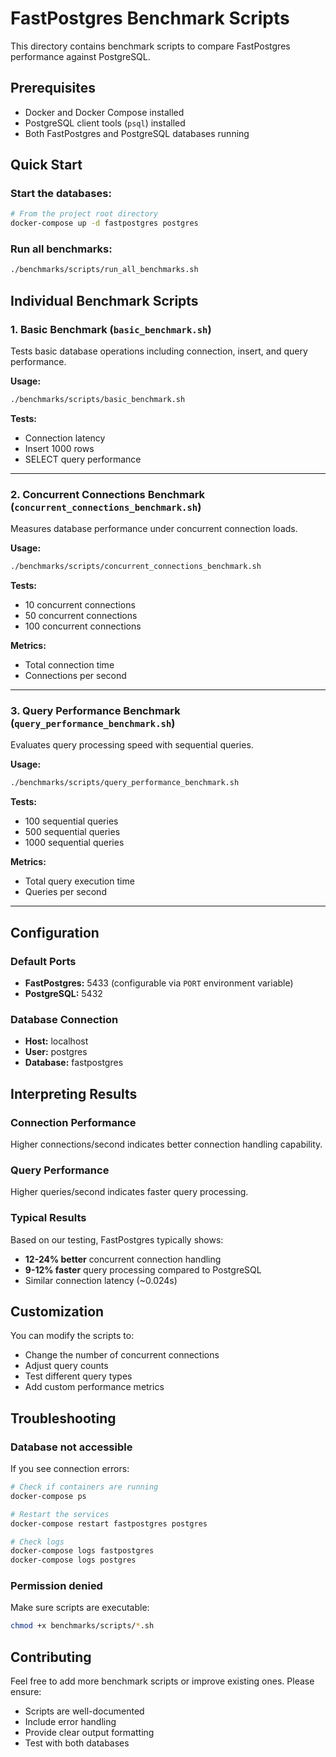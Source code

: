 # FastPostgres Benchmark Scripts

This directory contains benchmark scripts to compare FastPostgres performance against PostgreSQL.

## Prerequisites

- Docker and Docker Compose installed
- PostgreSQL client tools (`psql`) installed
- Both FastPostgres and PostgreSQL databases running

## Quick Start

### Start the databases:
```bash
# From the project root directory
docker-compose up -d fastpostgres postgres
```

### Run all benchmarks:
```bash
./benchmarks/scripts/run_all_benchmarks.sh
```

## Individual Benchmark Scripts

### 1. Basic Benchmark (`basic_benchmark.sh`)
Tests basic database operations including connection, insert, and query performance.

**Usage:**
```bash
./benchmarks/scripts/basic_benchmark.sh
```

**Tests:**
- Connection latency
- Insert 1000 rows
- SELECT query performance

---

### 2. Concurrent Connections Benchmark (`concurrent_connections_benchmark.sh`)
Measures database performance under concurrent connection loads.

**Usage:**
```bash
./benchmarks/scripts/concurrent_connections_benchmark.sh
```

**Tests:**
- 10 concurrent connections
- 50 concurrent connections
- 100 concurrent connections

**Metrics:**
- Total connection time
- Connections per second

---

### 3. Query Performance Benchmark (`query_performance_benchmark.sh`)
Evaluates query processing speed with sequential queries.

**Usage:**
```bash
./benchmarks/scripts/query_performance_benchmark.sh
```

**Tests:**
- 100 sequential queries
- 500 sequential queries
- 1000 sequential queries

**Metrics:**
- Total query execution time
- Queries per second

---

## Configuration

### Default Ports
- **FastPostgres:** 5433 (configurable via `PORT` environment variable)
- **PostgreSQL:** 5432

### Database Connection
- **Host:** localhost
- **User:** postgres
- **Database:** fastpostgres

## Interpreting Results

### Connection Performance
Higher connections/second indicates better connection handling capability.

### Query Performance
Higher queries/second indicates faster query processing.

### Typical Results
Based on our testing, FastPostgres typically shows:
- **12-24% better** concurrent connection handling
- **9-12% faster** query processing compared to PostgreSQL
- Similar connection latency (~0.024s)

## Customization

You can modify the scripts to:
- Change the number of concurrent connections
- Adjust query counts
- Test different query types
- Add custom performance metrics

## Troubleshooting

### Database not accessible
If you see connection errors:
```bash
# Check if containers are running
docker-compose ps

# Restart the services
docker-compose restart fastpostgres postgres

# Check logs
docker-compose logs fastpostgres
docker-compose logs postgres
```

### Permission denied
Make sure scripts are executable:
```bash
chmod +x benchmarks/scripts/*.sh
```

## Contributing

Feel free to add more benchmark scripts or improve existing ones. Please ensure:
- Scripts are well-documented
- Include error handling
- Provide clear output formatting
- Test with both databases